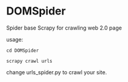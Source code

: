 # DOMSpider

Spider base Scrapy for crawling web 2.0 page

usage:

    cd DOMSpider

    scrapy crawl urls

change urls_spider.py to crawl your site.

